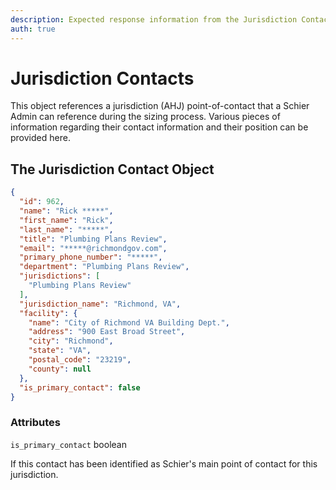 ```yaml
---
description: Expected response information from the Jurisdiction Contact data type
auth: true
---
```


# Jurisdiction Contacts

This object references a jurisdiction (AHJ) point-of-contact that a Schier Admin can reference during the sizing process. Various pieces of information regarding their contact information and their position can be provided here.

## The Jurisdiction Contact Object

```json
{
  "id": 962,
  "name": "Rick *****",
  "first_name": "Rick",
  "last_name": "*****",
  "title": "Plumbing Plans Review",
  "email": "*****@richmondgov.com",
  "primary_phone_number": "*****",
  "department": "Plumbing Plans Review",
  "jurisdictions": [
    "Plumbing Plans Review"
  ],
  "jurisdiction_name": "Richmond, VA",
  "facility": {
    "name": "City of Richmond VA Building Dept.",
    "address": "900 East Broad Street",
    "city": "Richmond",
    "state": "VA",
    "postal_code": "23219",
    "county": null
  },
  "is_primary_contact": false
}
```

### Attributes

`is_primary_contact` <span class="code-note">boolean</span>

If this contact has been identified as Schier's main point of contact for this jurisdiction.